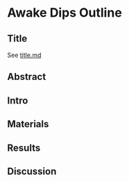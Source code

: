 Awake Dips Outline
==================

Title
-----
See [title.md](title.md)

Abstract
--------

Intro
-----


Materials
---------


Results
-------


Discussion
----------

